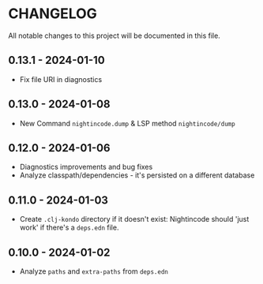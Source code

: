 # CHANGELOG

All notable changes to this project will be documented in this file.

## 0.13.1 - 2024-01-10
- Fix file URI in diagnostics

## 0.13.0 - 2024-01-08
- New Command `nightincode.dump` & LSP method `nightincode/dump`

## 0.12.0 - 2024-01-06
- Diagnostics improvements and bug fixes
- Analyze classpath/dependencies - it's persisted on a different database

## 0.11.0 - 2024-01-03
- Create `.clj-kondo` directory if it doesn't exist:
	Nightincode should 'just work' if there's a `deps.edn` file.

## 0.10.0 - 2024-01-02
- Analyze `paths` and `extra-paths` from `deps.edn`
